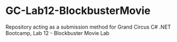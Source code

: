 # GC-Lab12-BlockbusterMovie
Repository acting as a submission method for Grand Circus C# .NET Bootcamp, Lab 12 - Blockbuster Movie Lab
